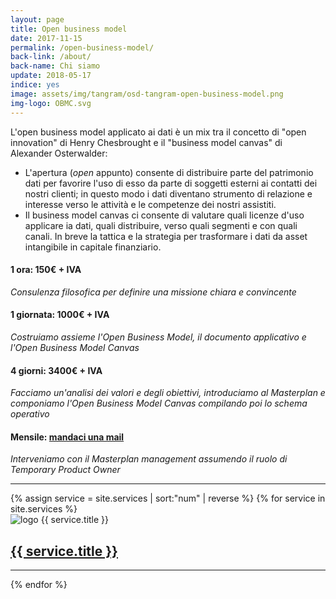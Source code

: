 ```yaml
---
layout: page
title: Open business model
date: 2017-11-15
permalink: /open-business-model/
back-link: /about/
back-name: Chi siamo
update: 2018-05-17
indice: yes
image: assets/img/tangram/osd-tangram-open-business-model.png
img-logo: OBMC.svg
---
```

L'open business model applicato ai dati è un mix tra il concetto di "open innovation" di Henry Chesbrought e il "business model canvas" di Alexander Osterwalder:

- L'apertura (*open* appunto) consente di distribuire parte del patrimonio dati per favorire l'uso di esso da parte di soggetti esterni ai contatti dei nostri clienti; in questo modo i dati diventano strumento di relazione e interesse verso le attività e le competenze dei nostri assistiti.
- Il business model canvas ci consente di valutare quali licenze d'uso applicare ia dati, quali distribuire, verso quali segmenti e con quali canali. In breve la tattica e la strategia per trasformare i dati da asset intangibile in capitale finanziario.

#### 1 ora: 150€ + IVA
*Consulenza filosofica per definire una missione chiara e convincente*

#### 1 giornata: 1000€ + IVA
*Costruiamo assieme l'Open Business Model, il documento applicativo e l'Open Business Model Canvas*

#### 4 giorni: 3400€ + IVA
*Facciamo un'analisi dei valori e degli obiettivi, introduciamo al Masterplan e componiamo l'Open Business Model Canvas compilando poi lo schema operativo*

#### Mensile:  [mandaci una mail](mailto:contact@osd.tools)
*Interveniamo con il Masterplan management assumendo il ruolo di Temporary Product Owner*

<hr>
{% assign service = site.services | sort:"num" | reverse %}
{% for service in site.services %}
  <div class="activities-block">
    <img src="{{ site.url }}/assets/servizi/{{ service.img-logo }}" alt="logo {{ service.title }}">
    <div class="title-activity">
      <h2><a href="{{ service.url }}">{{ service.title }}</a></h2>
    </div>
  </div>
  <hr>
{% endfor %}
